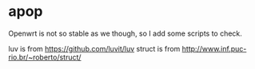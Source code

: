 # apop
Openwrt is not so stable as we though, so I add some scripts to check.

luv is from https://github.com/luvit/luv
struct is from http://www.inf.puc-rio.br/~roberto/struct/
